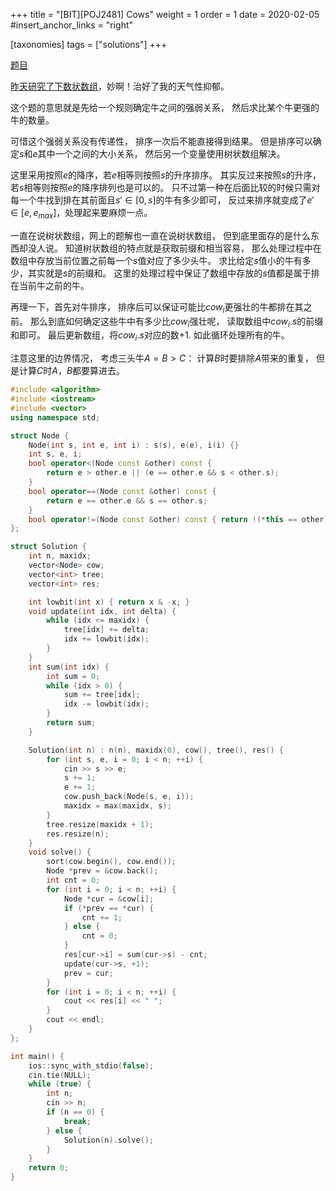 +++
title = "[BIT][POJ2481] Cows"
weight = 1
order = 1
date = 2020-02-05
#insert_anchor_links = "right"

[taxonomies]
tags = ["solutions"]
+++

[题目](https://vjudge.net/problem/POJ-2481)

[昨天研究了下数状数组](@/algorithms/fenwick-tree.md)，妙啊！治好了我的天气性抑郁。

这个题的意思就是先给一个规则确定牛之间的强弱关系，
然后求比某个牛更强的牛的数量。

可惜这个强弱关系没有传递性，
排序一次后不能直接得到结果。
但是排序可以确定$s$和$e$其中一个之间的大小关系，
然后另一个变量使用树状数组解决。

这里采用按照$e$的降序，若$e$相等则按照$s$的升序排序。
其实反过来按照$s$的升序，若$s$相等则按照$e$的降序排列也是可以的。
只不过第一种在后面比较的时候只需对每一个牛找到排在其前面且$s' \in [0, s]$的牛有多少即可，
反过来排序就变成了$e' \in [e, e_{max}]$，处理起来要麻烦一点。

一直在说树状数组，网上的题解也一直在说树状数组，
但到底里面存的是什么东西却没人说。
知道树状数组的特点就是获取前缀和相当容易，
那么处理过程中在数组中存放当前位置之前每一个$s$值对应了多少头牛。
求比给定$s$值小的牛有多少，其实就是$s$的前缀和。
这里的处理过程中保证了数组中存放的$s$值都是属于排在当前牛之前的牛。

再理一下，首先对牛排序，
排序后可以保证可能比$cow_i$更强壮的牛都排在其之前。
那么到底如何确定这些牛中有多少比$cow_i$强壮呢，
读取数组中$cow_i.s$的前缀和即可。
最后更新数组，将$cow_i.s$对应的数+1.
如此循环处理所有的牛。

注意这里的边界情况，
考虑三头牛$A=B>C$：
计算$B$时要排除$A$带来的重复，
但是计算$C$时$A，B$都要算进去。


```c++
#include <algorithm>
#include <iostream>
#include <vector>
using namespace std;

struct Node {
    Node(int s, int e, int i) : s(s), e(e), i(i) {}
    int s, e, i;
    bool operator<(Node const &other) const {
        return e > other.e || (e == other.e && s < other.s);
    }
    bool operator==(Node const &other) const {
        return e == other.e && s == other.s;
    }
    bool operator!=(Node const &other) const { return !(*this == other); }
};

struct Solution {
    int n, maxidx;
    vector<Node> cow;
    vector<int> tree;
    vector<int> res;

    int lowbit(int x) { return x & -x; }
    void update(int idx, int delta) {
        while (idx <= maxidx) {
            tree[idx] += delta;
            idx += lowbit(idx);
        }
    }
    int sum(int idx) {
        int sum = 0;
        while (idx > 0) {
            sum += tree[idx];
            idx -= lowbit(idx);
        }
        return sum;
    }

    Solution(int n) : n(n), maxidx(0), cow(), tree(), res() {
        for (int s, e, i = 0; i < n; ++i) {
            cin >> s >> e;
            s += 1;
            e += 1;
            cow.push_back(Node(s, e, i));
            maxidx = max(maxidx, s);
        }
        tree.resize(maxidx + 1);
        res.resize(n);
    }
    void solve() {
        sort(cow.begin(), cow.end());
        Node *prev = &cow.back();
        int cnt = 0;
        for (int i = 0; i < n; ++i) {
            Node *cur = &cow[i];
            if (*prev == *cur) {
                cnt += 1;
            } else {
                cnt = 0;
            }
            res[cur->i] = sum(cur->s) - cnt;
            update(cur->s, +1);
            prev = cur;
        }
        for (int i = 0; i < n; ++i) {
            cout << res[i] << " ";
        }
        cout << endl;
    }
};

int main() {
    ios::sync_with_stdio(false);
    cin.tie(NULL);
    while (true) {
        int n;
        cin >> n;
        if (n == 0) {
            break;
        } else {
            Solution(n).solve();
        }
    }
    return 0;
}
```